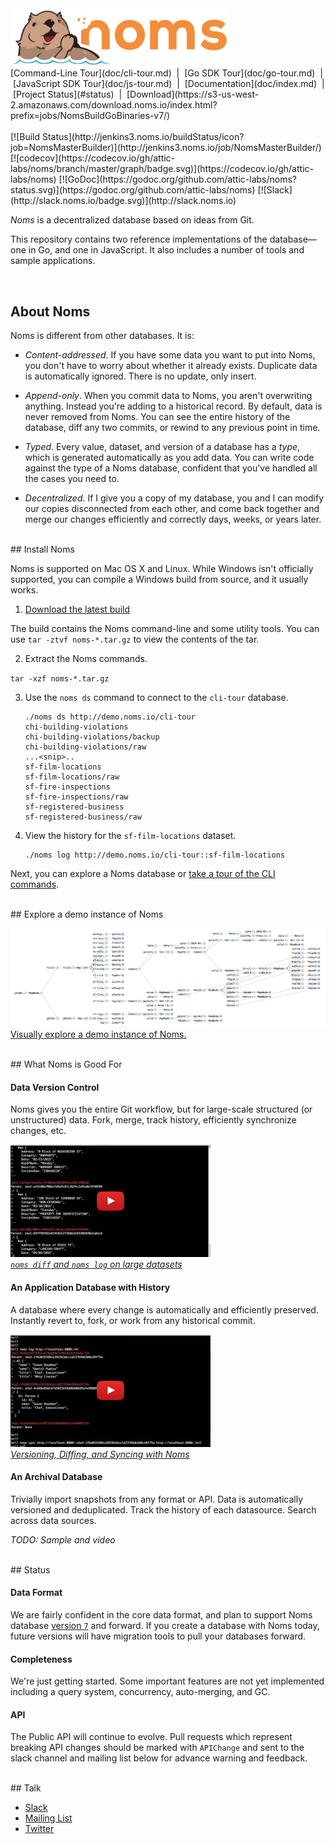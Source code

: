 <img src='doc/nommy_cropped_smaller.png' width='350' title='Nommy, the snacky otter'>
<br>
[Command-Line Tour](doc/cli-tour.md)&nbsp; | &nbsp;[Go SDK Tour](doc/go-tour.md)&nbsp; | &nbsp;[JavaScript SDK Tour](doc/js-tour.md)&nbsp; | &nbsp;[Documentation](doc/index.md)&nbsp; | &nbsp;[Project Status](#status)&nbsp; | &nbsp;[Download](https://s3-us-west-2.amazonaws.com/download.noms.io/index.html?prefix=jobs/NomsBuildGoBinaries-v7/)
<br><br>
[![Build Status](http://jenkins3.noms.io/buildStatus/icon?job=NomsMasterBuilder)](http://jenkins3.noms.io/job/NomsMasterBuilder/)
[![codecov](https://codecov.io/gh/attic-labs/noms/branch/master/graph/badge.svg)](https://codecov.io/gh/attic-labs/noms)
[![GoDoc](https://godoc.org/github.com/attic-labs/noms?status.svg)](https://godoc.org/github.com/attic-labs/noms)
[![Slack](http://slack.noms.io/badge.svg)](http://slack.noms.io)

*Noms* is a decentralized database based on ideas from Git.

This repository contains two reference implementations of the database—one in Go, and one in JavaScript. It also includes a number of tools and sample applications.

<br>

## About Noms

Noms is different from other databases. It is:

* *Content-addressed*. If you have some data you want to put into Noms, you don't have to worry about whether it already exists. Duplicate data is automatically ignored. There is no update, only insert.

* *Append-only*. When you commit data to Noms, you aren't overwriting anything. Instead you're adding to a historical record. By default, data is never removed from Noms. You can see the entire history of the database, diff any two commits, or rewind to any previous point in time.

* *Typed*. Every value, dataset, and version of a database has a *type*, which is generated automatically as you add data. You can write code against the type of a Noms database, confident that you've handled all the cases you need to.

* *Decentralized*. If I give you a copy of my database, you and I can modify our copies disconnected from each other, and come back together and merge our changes efficiently and correctly days, weeks, or years later.

<br/>
## Install Noms

Noms is supported on Mac OS X and Linux. While Windows isn't officially supported, you can compile a Windows build from source, and it usually works.

1. [Download the latest  build](https://s3-us-west-2.amazonaws.com/downloadstable.noms.io/index.html?prefix=jobs/NomsBuildGoBinaries/)

  The build contains the Noms command-line and some utility tools. You can use `tar -ztvf noms-*.tar.gz` to view the contents of the tar.

2. Extract the Noms commands.

  `tar -xzf noms-*.tar.gz`

3. Use the `noms ds` command to connect to the `cli-tour` database.

    ```
    ./noms ds http://demo.noms.io/cli-tour
    chi-building-violations
    chi-building-violations/backup
    chi-building-violations/raw
    ...<snip>..
    sf-film-locations
    sf-film-locations/raw
    sf-fire-inspections
    sf-fire-inspections/raw
    sf-registered-business
    sf-registered-business/raw
    ```

4. View the history for the `sf-film-locations` dataset.

    ```
    ./noms log http://demo.noms.io/cli-tour::sf-film-locations
    ```

Next, you can explore a Noms database or [take a tour of the CLI commands](doc/cli-tour.md).

<br/>
## Explore a demo instance of Noms

<a href="http://splore.noms.io/?db=https://demo.noms.io/cli-tour"><img src="doc/splore.png"><br>Visually explore a demo instance of Noms.</a>

<br>
## What Noms is Good For

#### Data Version Control

Noms gives you the entire Git workflow, but for large-scale structured (or unstructured) data. Fork, merge, track history, efficiently synchronize changes, etc.

[<img src="doc/data-version-control.png" width="320" height="180">](https://www.youtube.com/watch?v=Zeg9CY3BMes)<br/>
*[`noms diff` and `noms log` on large datasets](https://www.youtube.com/watch?v=Zeg9CY3BMes)*


#### An Application Database with History

A database where every change is automatically and efficiently preserved. Instantly revert to, fork, or work from any historical commit.

[<img src="doc/versioned-database.png" width="320" height="180">](https://www.youtube.com/watch?v=JDO3z0vHEso)<br/>
*[Versioning, Diffing, and Syncing with Noms](https://www.youtube.com/watch?v=JDO3z0vHEso)*


#### An Archival Database

Trivially import snapshots from any format or API. Data is automatically versioned and deduplicated. Track the history of each datasource. Search across data sources.

*TODO: Sample and video*


<br>
## Status

#### Data Format

We are fairly confident in the core data format, and plan to support Noms database [version `7`](https://github.com/attic-labs/noms/blob/master/go/constants/version.go#L8) and forward. If you create a database with Noms today, future versions will have migration tools to pull your databases forward.


#### Completeness

We're just getting started. Some important features are not yet implemented including a query system, concurrency, auto-merging, and GC.

#### API

The Public API will continue to evolve. Pull requests which represent breaking API changes should be marked with `APIChange` and sent to the slack channel and mailing list below for advance warning and feedback.

<br>
## Talk

- [Slack](http://slack.noms.io)
- [Mailing List](https://groups.google.com/forum/#!forum/nomsdb)
- [Twitter](https://twitter.com/nomsdb)
